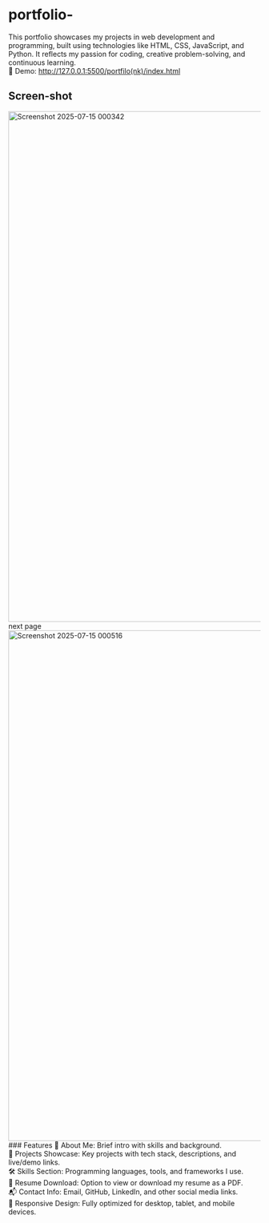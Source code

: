 # portfolio-
This portfolio showcases my projects in web development and programming, built using technologies like HTML, CSS, JavaScript, and Python. It reflects my passion for coding, creative problem-solving, and continuous learning.<br>
🔗 Demo: http://127.0.0.1:5500/portfilo(nk)/index.html
## Screen-shot
<img width="1920" height="1020" alt="Screenshot 2025-07-15 000342" src="https://github.com/user-attachments/assets/f39cbb60-f935-40c3-b674-6072732d83e4" />
next page 
<img width="1920" height="1020" alt="Screenshot 2025-07-15 000516" src="https://github.com/user-attachments/assets/c15828bd-9c63-4e86-b313-233ea1b2d391" />
### Features
👤 About Me: Brief intro with skills and background.<br>
💼 Projects Showcase: Key projects with tech stack, descriptions, and live/demo links.<br>
🛠️ Skills Section: Programming languages, tools, and frameworks I use.<br>
📄 Resume Download: Option to view or download my resume as a PDF.<br>
📬 Contact Info: Email, GitHub, LinkedIn, and other social media links.<br>
📱 Responsive Design: Fully optimized for desktop, tablet, and mobile devices.<br>

